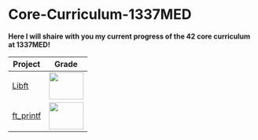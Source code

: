 # Core-Curriculum-1337MED
**Here I will shaire with you my current progress of the 42 core curriculum at 1337MED!**

|Project|Grade
|--|--|
|[Libft](Libft)          | <img src="https://cdn.discordapp.com/attachments/714092571655274496/1199403568243945533/Screen_Shot_2024-01-23_at_6.21.08_PM.png?ex=65c26a9e&is=65aff59e&hm=e00824733632bc71225006ad3db9a6b99de8bb0bf3f2be880bd1206fea36f7f8&" width=70px height=55px/> |
|[ft_printf](ft_printf)  | <img src="https://cdn.discordapp.com/attachments/714092571655274496/1200758638369849414/Screen_Shot_2024-01-27_at_12.05.05_PM.png?ex=65c758a0&is=65b4e3a0&hm=4e34c6e785ceaf7da581cb1f7f13d3a9bb71c25ec78ea9305b07041dc4da7c95&" width=70px height=55px/>

